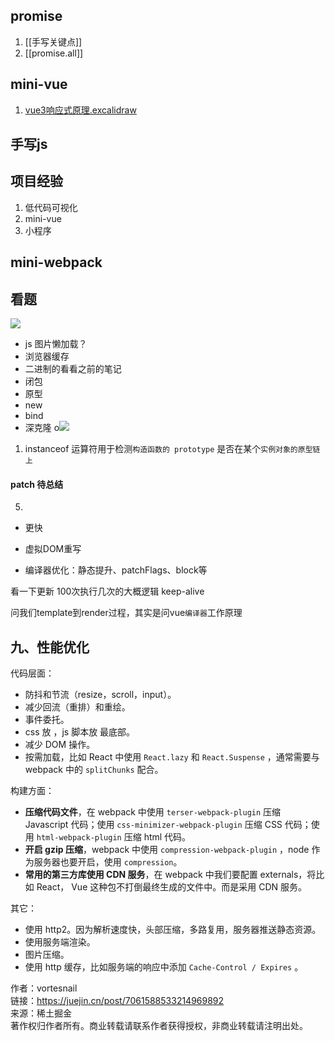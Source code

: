 ## promise
1. [[手写关键点]]
2. [[promise.all]]
## mini-vue
1. [vue3响应式原理.excalidraw](vue3响应式原理.excalidraw.md)
## 手写js
## 项目经验
1. 低代码可视化
2. mini-vue 
3. 小程序

## mini-webpack





## 看题
![](Pasted%20image%2020220801162907.png)
- js 图片懒加载？
- 浏览器缓存
- 二进制的看看之前的笔记
- 闭包
- 原型
- new
- bind
- 深克隆
o![](Pasted%20image%2020220802145058.png)
1. instanceof 运算符用于检测`构造函数的 prototype` 是否在某个`实例对象的原型链上`


#### patch 待总结
5.

-   更快
-   虚拟DOM重写
    
-   编译器优化：静态提升、patchFlags、block等
    

看一下更新 100次执行几次的大概逻辑
keep-alive


问我们template到render过程，其实是问vue`编译器`工作原理



## 九、性能优化

代码层面：

-   防抖和节流（resize，scroll，input）。
-   减少回流（重排）和重绘。
-   事件委托。
-   css 放 ，js 脚本放 最底部。
-   减少 DOM 操作。
-   按需加载，比如 React 中使用 `React.lazy` 和 `React.Suspense` ，通常需要与 webpack 中的 `splitChunks` 配合。

构建方面：

-   **压缩代码文件**，在 webpack 中使用 `terser-webpack-plugin` 压缩 Javascript 代码；使用 `css-minimizer-webpack-plugin` 压缩 CSS 代码；使用 `html-webpack-plugin` 压缩 html 代码。
-   **开启 gzip 压缩**，webpack 中使用 `compression-webpack-plugin` ，node 作为服务器也要开启，使用 `compression`。
-   **常用的第三方库使用 CDN 服务**，在 webpack 中我们要配置 externals，将比如 React， Vue 这种包不打倒最终生成的文件中。而是采用 CDN 服务。

其它：

-   使用 http2。因为解析速度快，头部压缩，多路复用，服务器推送静态资源。
-   使用服务端渲染。
-   图片压缩。
-   使用 http 缓存，比如服务端的响应中添加 `Cache-Control / Expires` 。

  
作者：vortesnail  
链接：https://juejin.cn/post/7061588533214969892  
来源：稀土掘金  
著作权归作者所有。商业转载请联系作者获得授权，非商业转载请注明出处。